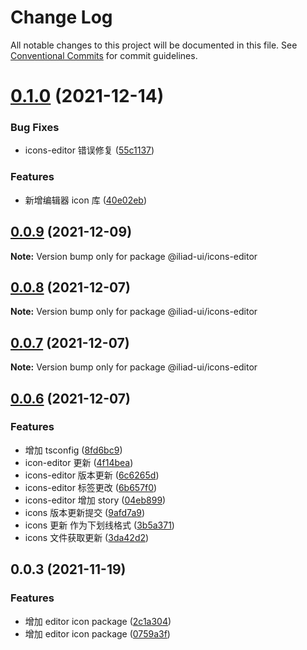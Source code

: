 # Change Log

All notable changes to this project will be documented in this file.
See [Conventional Commits](https://conventionalcommits.org) for commit guidelines.

# [0.1.0](https://github.com/gaoding-inc/iliad-ui/compare/@iliad-ui/icons-editor@0.0.9...@iliad-ui/icons-editor@0.1.0) (2021-12-14)

### Bug Fixes

-   icons-editor 错误修复 ([55c1137](https://github.com/gaoding-inc/iliad-ui/commit/55c113746f86a55d5a4223eb47724a6a35dce8aa))

### Features

-   新增编辑器 icon 库 ([40e02eb](https://github.com/gaoding-inc/iliad-ui/commit/40e02eb842c0463ee10ff8f0b91287d421877212))

## [0.0.9](https://github.com/gaoding-inc/iliad-ui/compare/@iliad-ui/icons-editor@0.0.8...@iliad-ui/icons-editor@0.0.9) (2021-12-09)

**Note:** Version bump only for package @iliad-ui/icons-editor

## [0.0.8](https://github.com/gaoding-inc/iliad-ui/compare/@iliad-ui/icons-editor@0.0.7...@iliad-ui/icons-editor@0.0.8) (2021-12-07)

**Note:** Version bump only for package @iliad-ui/icons-editor

## [0.0.7](https://github.com/gaoding-inc/iliad-ui/compare/@iliad-ui/icons-editor@0.0.6...@iliad-ui/icons-editor@0.0.7) (2021-12-07)

**Note:** Version bump only for package @iliad-ui/icons-editor

## [0.0.6](https://github.com/gaoding-inc/iliad-ui/compare/@iliad-ui/icons-editor@0.0.3...@iliad-ui/icons-editor@0.0.6) (2021-12-07)

### Features

-   增加 tsconfig ([8fd6bc9](https://github.com/gaoding-inc/iliad-ui/commit/8fd6bc97a3431297e14fb335865789c710469512))
-   icon-editor 更新 ([4f14bea](https://github.com/gaoding-inc/iliad-ui/commit/4f14bead01215db6a7b7ed9b2faf6821ae56fc16))
-   icons-editor 版本更新 ([6c6265d](https://github.com/gaoding-inc/iliad-ui/commit/6c6265d9d5a7b65a5bcf53cf7b1911f89b018ce9))
-   icons-editor 标签更改 ([6b657f0](https://github.com/gaoding-inc/iliad-ui/commit/6b657f0ca87b91d582198aaa78d547c57ed79f3e))
-   icons-editor 增加 story ([04eb899](https://github.com/gaoding-inc/iliad-ui/commit/04eb89912f49941790f8d8ce0cf9ceb81463dca3))
-   icons 版本更新提交 ([9afd7a9](https://github.com/gaoding-inc/iliad-ui/commit/9afd7a967d67cbddf5e783bf13dbed9c30728332))
-   icons 更新 作为下划线格式 ([3b5a371](https://github.com/gaoding-inc/iliad-ui/commit/3b5a371c12939a8d7473ee2ec8ff502409f13362))
-   icons 文件获取更新 ([3da42d2](https://github.com/gaoding-inc/iliad-ui/commit/3da42d26985f0502748e44d446c8993ad94112f3))

## 0.0.3 (2021-11-19)

### Features

-   增加 editor icon package ([2c1a304](https://github.com/gaoding-inc/iliad-ui/commit/2c1a304274e82d8d65ef3cd66ba8ac1a1c7f0f5a))
-   增加 editor icon package ([0759a3f](https://github.com/gaoding-inc/iliad-ui/commit/0759a3f490094e7dd865e86c94e4c6189378ff90))
